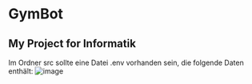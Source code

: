 # GymBot
My Project for Informatik
--------
Im Ordner src sollte eine Datei .env vorhanden sein, die folgende Daten enthält:
![image](https://github.com/RentyTV/GymBot/assets/37965886/b86ffa92-ec74-4b99-8d8e-0c37de94b7ab)
